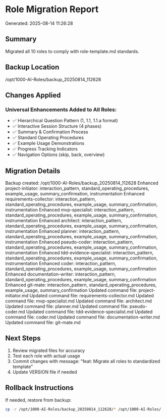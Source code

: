 # Role Migration Report
Generated: 2025-08-14 11:26:28

## Summary
Migrated all 10 roles to comply with role-template.md standards.

## Backup Location
/opt/1000-AI-Roles/backup_20250814_112628

## Changes Applied
### Universal Enhancements Added to All Roles:
- ✅ Hierarchical Question Pattern (1, 1.1, 1.1.a format)
- ✅ Interactive Session Structure (4 phases)
- ✅ Summary & Confirmation Process
- ✅ Standard Operating Procedures
- ✅ Example Usage Demonstrations
- ✅ Progress Tracking Indicators
- ✅ Navigation Options (skip, back, overview)

## Migration Details
Backup created: /opt/1000-AI-Roles/backup_20250814_112628
Enhanced project-initiator: interaction_pattern, standard_operating_procedures, example_usage, summary_confirmation, instrumentation
Enhanced requirements-collector: interaction_pattern, standard_operating_procedures, example_usage, summary_confirmation, instrumentation
Enhanced mvp-specialist: interaction_pattern, standard_operating_procedures, example_usage, summary_confirmation, instrumentation
Enhanced architect: interaction_pattern, standard_operating_procedures, example_usage, summary_confirmation, instrumentation
Enhanced planner: interaction_pattern, standard_operating_procedures, example_usage, summary_confirmation, instrumentation
Enhanced pseudo-coder: interaction_pattern, standard_operating_procedures, example_usage, summary_confirmation, instrumentation
Enhanced tdd-evidence-specialist: interaction_pattern, standard_operating_procedures, example_usage, summary_confirmation, instrumentation
Enhanced coder: interaction_pattern, standard_operating_procedures, example_usage, summary_confirmation
Enhanced documentation-writer: interaction_pattern, standard_operating_procedures, example_usage, summary_confirmation
Enhanced git-mate: interaction_pattern, standard_operating_procedures, example_usage, summary_confirmation
Updated command file: project-initiator.md
Updated command file: requirements-collector.md
Updated command file: mvp-specialist.md
Updated command file: architect.md
Updated command file: planner.md
Updated command file: pseudo-coder.md
Updated command file: tdd-evidence-specialist.md
Updated command file: coder.md
Updated command file: documentation-writer.md
Updated command file: git-mate.md

## Next Steps
1. Review migrated files for accuracy
2. Test each role with actual usage
3. Commit changes with message: "feat: Migrate all roles to standardized template"
4. Update VERSION file if needed

## Rollback Instructions
If needed, restore from backup:
```bash
cp -r /opt/1000-AI-Roles/backup_20250814_112628/* /opt/1000-AI-Roles/
```

